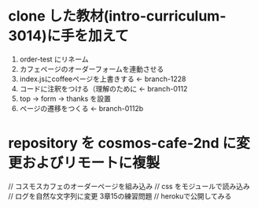 # clone した教材(intro-curriculum-3014)に手を加えて
1. order-test にリネーム
2. カフェページのオーダーフォームを連動させる
3. index.jsにcoffeeページを上書きする ← branch-1228
4. コードに注釈をつける（理解のために ← branch-0112
5. top → form → thanks を設置
6. ページの遷移をつくる ← branch-0112b

# repository を cosmos-cafe-2nd に変更およびリモートに複製
// コスモスカフェのオーダーページを組み込み
// css をモジュールで読み込み
// ログを自然な文字列に変更 3章15の練習問題
// herokuで公開してみる